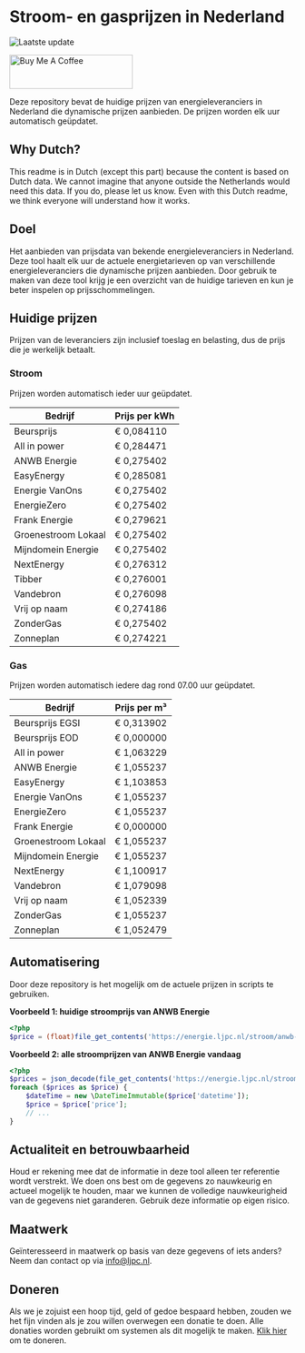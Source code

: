# Stroom- en gasprijzen in Nederland

![Laatste update](https://img.shields.io/badge/laatste%20update-2023--09--06%2002%3A00%20CET-brightgreen)

<a href="https://www.buymeacoffee.com/Lars-" target="_blank"><img src="https://cdn.buymeacoffee.com/buttons/v2/default-orange.png" alt="Buy Me A Coffee" height="60" style="height: 60px !important;width: 217px !important;" ></a>

Deze repository bevat de huidige prijzen van energieleveranciers in Nederland die dynamische prijzen aanbieden. De prijzen worden elk uur automatisch geüpdatet.

## Why Dutch?

This readme is in Dutch (except this part) because the content is based on Dutch data. We cannot imagine that anyone outside the Netherlands would need this data. If you do, please let us know. Even with this Dutch readme, we think
everyone will understand how it works.

## Doel

Het aanbieden van prijsdata van bekende energieleveranciers in Nederland. Deze tool haalt elk uur de actuele energietarieven op van verschillende energieleveranciers die dynamische prijzen aanbieden. Door gebruik te maken van deze tool
krijg je een overzicht van de huidige tarieven en kun je beter inspelen op prijsschommelingen.

## Huidige prijzen

Prijzen van de leveranciers zijn inclusief toeslag en belasting, dus de prijs die je werkelijk betaalt.

### Stroom

Prijzen worden automatisch ieder uur geüpdatet.

 Bedrijf | Prijs per kWh 
---------|---------------
Beursprijs | € 0,084110
All in power | € 0,284471
ANWB Energie | € 0,275402
EasyEnergy | € 0,285081
Energie VanOns | € 0,275402
EnergieZero | € 0,275402
Frank Energie | € 0,279621
Groenestroom Lokaal | € 0,275402
Mijndomein Energie | € 0,275402
NextEnergy | € 0,276312
Tibber | € 0,276001
Vandebron | € 0,276098
Vrij op naam | € 0,274186
ZonderGas | € 0,275402
Zonneplan | € 0,274221


### Gas

Prijzen worden automatisch iedere dag rond 07.00 uur geüpdatet.

 Bedrijf | Prijs per m³ 
---------|--------------
Beursprijs EGSI | € 0,313902
Beursprijs EOD | € 0,000000
All in power | € 1,063229
ANWB Energie | € 1,055237
EasyEnergy | € 1,103853
Energie VanOns | € 1,055237
EnergieZero | € 1,055237
Frank Energie | € 0,000000
Groenestroom Lokaal | € 1,055237
Mijndomein Energie | € 1,055237
NextEnergy | € 1,100917
Vandebron | € 1,079098
Vrij op naam | € 1,052339
ZonderGas | € 1,055237
Zonneplan | € 1,052479


## Automatisering

Door deze repository is het mogelijk om de actuele prijzen in scripts te gebruiken.

**Voorbeeld 1: huidige stroomprijs van ANWB Energie**

```php
<?php
$price = (float)file_get_contents('https://energie.ljpc.nl/stroom/anwb-energie-nu.txt');

```

**Voorbeeld 2: alle stroomprijzen van ANWB Energie vandaag**

```php
<?php
$prices = json_decode(file_get_contents('https://energie.ljpc.nl/stroom/all-in-power-vandaag.json'),true);
foreach ($prices as $price) {
    $dateTime = new \DateTimeImmutable($price['datetime']);
    $price = $price['price'];
    // ...
}
```

## Actualiteit en betrouwbaarheid

Houd er rekening mee dat de informatie in deze tool alleen ter referentie wordt verstrekt. We doen ons best om de gegevens zo nauwkeurig en actueel mogelijk te houden, maar we kunnen de volledige nauwkeurigheid van de gegevens niet
garanderen. Gebruik deze informatie op eigen risico.

## Maatwerk

Geïnteresseerd in maatwerk op basis van deze gegevens of iets anders? Neem dan contact op
via [info@ljpc.nl](mailto:info@ljpc.nl?subject=Energie%20prijzen).

## Doneren

Als we je zojuist een hoop tijd, geld of gedoe bespaard hebben, zouden we het fijn vinden als je zou willen overwegen een
donatie te doen. Alle donaties worden gebruikt om systemen als dit mogelijk te
maken. [Klik hier](https://www.buymeacoffee.com/Lars-) om te doneren.
